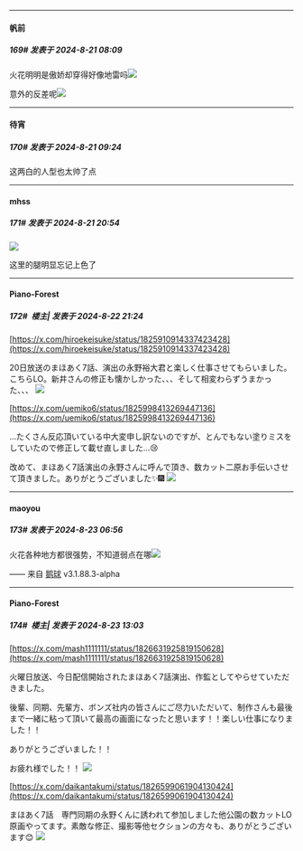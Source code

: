 ﻿
*****

####  帆前  
##### 169#       发表于 2024-8-21 08:09

火花明明是傲娇却穿得好像地雷吗<img src="https://p.sda1.dev/19/a65d51269d620eaf0c551d485a17f20f/Screenshot_20240821_070039_tv.danmaku.bili.jpg" referrerpolicy="no-referrer">

意外的反差呢<img src="https://p.sda1.dev/19/c439304f7100ef97027335bcec6f85bc/Screenshot_20240821_070734_tv.danmaku.bili.jpg" referrerpolicy="no-referrer">


*****

####  待宵  
##### 170#       发表于 2024-8-21 09:24

这两白的人型也太帅了点


*****

####  mhss  
##### 171#       发表于 2024-8-21 20:54

<img src="https://p.sda1.dev/19/acba7b447658ff86563a0a238f2cc342/MPV-00_03_59.761-N0001.png" referrerpolicy="no-referrer">

这里的腿明显忘记上色了


*****

####  Piano-Forest  
##### 172#         楼主| 发表于 2024-8-22 21:24

[https://x.com/hiroekeisuke/status/1825910914337423428](https://x.com/hiroekeisuke/status/1825910914337423428)

20日放送のまほあく7話、演出の永野裕大君と楽しく仕事させてもらいました。こちらLO。新井さんの修正も懐かしかった、、、そして相変わらずうまかった、、、
<img src="https://p.sda1.dev/19/9cd7283912b7334fb9bbaf2bc17fcf16/IMG_20240822_212237.jpg" referrerpolicy="no-referrer">

[https://x.com/uemiko6/status/1825998413269447136](https://x.com/uemiko6/status/1825998413269447136)

...たくさん反応頂いている中大変申し訳ないのですが、とんでもない塗りミスをしていたので修正して載せ直しました...😢

改めて、まほあく7話演出の永野さんに呼んで頂き、数カット二原お手伝いさせて頂きました。ありがとうございました✨🎆
<img src="https://p.sda1.dev/19/fc7e12143efd63fc181d2855d210e030/20240822_212215.jpg" referrerpolicy="no-referrer">


*****

####  maoyou  
##### 173#       发表于 2024-8-23 06:56

火花各种地方都很强势，不知道弱点在哪<img src="https://static.saraba1st.com/image/smiley/face2017/065.png" referrerpolicy="no-referrer">

—— 来自 [鹅球](https://www.pgyer.com/xfPejhuq) v3.1.88.3-alpha


*****

####  Piano-Forest  
##### 174#         楼主| 发表于 2024-8-23 13:03

[https://x.com/mash1111111/status/1826631925819150628](https://x.com/mash1111111/status/1826631925819150628)

火曜日放送、今日配信開始されたまほあく7話演出、作監としてやらせていただきました。

後輩、同期、先輩方、ボンズ社内の皆さんにご尽力いただいて、制作さんも最後まで一緒に粘って頂いて最高の画面になったと思います！！楽しい仕事になりました！！

ありがとうございました！！

お疲れ様でした！！
<img src="https://p.sda1.dev/19/12153b356837dda6cbdbdee4d7ff88bc/20240823_130012.jpg" referrerpolicy="no-referrer">

[https://x.com/daikantakumi/status/1826599061904130424](https://x.com/daikantakumi/status/1826599061904130424)

まほあく7話　専門同期の永野くんに誘われて参加しました他公園の数カットLO原画やってます。素敵な修正、撮影等他セクションの方々も、ありがとうございます😊
<img src="https://p.sda1.dev/19/468961d5ed5f289e921e62d868d6a6c1/SaveTwitter.Net_GVlfOmvbgAc5fWk__gif_.gif" referrerpolicy="no-referrer">

